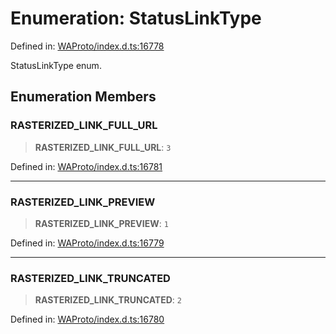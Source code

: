 # Enumeration: StatusLinkType

Defined in: [WAProto/index.d.ts:16778](https://github.com/Fokusdotid/bail/blob/cf6cc85134e12081bc635cea02cc0eee74033a81/WAProto/index.d.ts#L16778)

StatusLinkType enum.

## Enumeration Members

### RASTERIZED\_LINK\_FULL\_URL

> **RASTERIZED\_LINK\_FULL\_URL**: `3`

Defined in: [WAProto/index.d.ts:16781](https://github.com/Fokusdotid/bail/blob/cf6cc85134e12081bc635cea02cc0eee74033a81/WAProto/index.d.ts#L16781)

***

### RASTERIZED\_LINK\_PREVIEW

> **RASTERIZED\_LINK\_PREVIEW**: `1`

Defined in: [WAProto/index.d.ts:16779](https://github.com/Fokusdotid/bail/blob/cf6cc85134e12081bc635cea02cc0eee74033a81/WAProto/index.d.ts#L16779)

***

### RASTERIZED\_LINK\_TRUNCATED

> **RASTERIZED\_LINK\_TRUNCATED**: `2`

Defined in: [WAProto/index.d.ts:16780](https://github.com/Fokusdotid/bail/blob/cf6cc85134e12081bc635cea02cc0eee74033a81/WAProto/index.d.ts#L16780)
